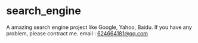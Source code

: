 # search_engine
A amazing search engine project like Google, Yahoo, Baidu.
If you have any problem, please contract me. email : 624664181@qq.com

